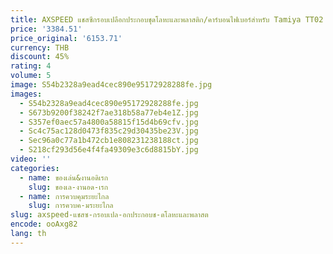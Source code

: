 ```yaml
---
title: AXSPEED แชสซีกรอบเปลือกประกอบชุดโลหะและพลาสติก/คาร์บอนไฟเบอร์สําหรับ Tamiya TT02 1/10 รุ่น RC รถอุปกรณ์เสริม
price: '3384.51'
price_original: '6153.71'
currency: THB
discount: 45%
rating: 4
volume: 5
image: S54b2328a9ead4cec890e95172928288fe.jpg
images:
  - S54b2328a9ead4cec890e95172928288fe.jpg
  - S673b9200f38242f7ae318b58a77eb4e1Z.jpg
  - S357ef0aec57a4800a58815f15d4b69cfv.jpg
  - Sc4c75ac128d0473f835c29d30435be23V.jpg
  - Sec96a0c77a1b472cb1e808231238188ct.jpg
  - S218cf293d56e4f4fa49309e3c6d8815bY.jpg
video: ''
categories:
  - name: ของเล่น&งานอดิเรก
    slug: ของเล-งานอด-เรก
  - name: การควบคุมระยะไกล
    slug: การควบค-มระยะไกล
slug: axspeed-แชสซ-กรอบเปล-อกประกอบช-ดโลหะและพลาสต
encode: ooAxg82
lang: th
---
```

  